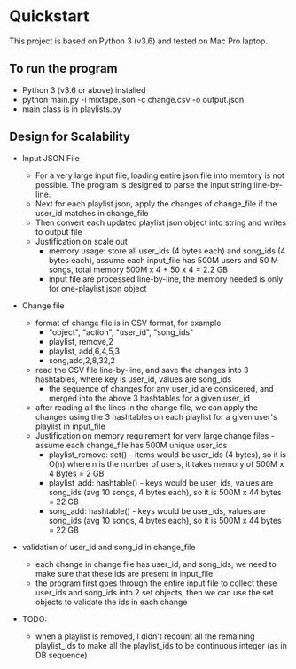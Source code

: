 # Quickstart

This project is based on Python 3 (v3.6) and tested on Mac Pro laptop.

## To run the program
* Python 3 (v3.6 or above) installed
* python main.py -i mixtape.json -c change.csv -o output.json
* main class is in playlists.py

## Design for Scalability

* Input JSON File
  * For a very large input file, loading entire json file into memtory is not possible. 
    The program is designed to parse the input string line-by-line.
  * Next for each playlist json, apply the changes of change_file if the user_id matches in change_file 
  * Then convert each updated playlist json object into string and writes to output file
  * Justification on scale out
    * memory usage: store all user_ids (4 bytes each) and song_ids (4 bytes each), assume each input_file has 500M users and 50 M songs, total memory 500M x 4 + 50 x 4 = 2.2 GB
    * input file are processed line-by-line, the memory needed is only for one-playlist json object

* Change file
  * format of change file is in CSV format, for example
    * "object", "action", "user_id", "song_ids"
    * playlist, remove,2
    * playlist, add,6,4,5,3
    * song,add,2,8,32,2 
  * read the CSV file line-by-line, and save the changes into 3 hashtables, where key is user_id, values are song_ids
    * the sequence of changes for any user_id are considered, and merged into the above 3 hashtables for a given user_id 
  * after reading all the lines in the change file, we can apply the changes using the 3 hashtables on each playlist for a given user's playlist in input_file
  * Justification on memory requirement for very large change files - assume each change_file has 500M unique user_ids
    * playlist_remove: set() - items would be user_ids (4 bytes), so it is O(n) where n is the number of users, it takes memory of 500M x 4 Bytes = 2 GB 
    * playlist_add: hashtable() - keys would be user_ids, values are song_ids (avg 10 songs, 4 bytes each), so it is 500M x 44 bytes = 22 GB 
    * song_add: hashtable() - keys would be user_ids, values are song_ids (avg 10 songs, 4 bytes each), so it is 500M x 44 bytes = 22 GB 
* validation of user_id and song_id in change_file
  * each change in change file has user_id, and song_ids, we need to make sure that these ids are present in input_file 
  * the program first goes through the entire input file to collect these user_ids and song_ids into 2 set objects, then we can use the set objects to validate the ids in each change 
* TODO:
  * when a playlist is removed, I didn't recount all the remaining playlist_ids to make all the playlist_ids to be continuous integer (as in DB sequence)